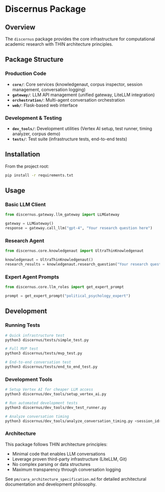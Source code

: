 # Discernus Package

## Overview

The `discernus` package provides the core infrastructure for computational academic research with THIN architecture principles.

## Package Structure

### Production Code
- **`core/`**: Core services (knowledgenaut, corpus inspector, session management, conversation logging)
- **`gateway/`**: LLM API management (unified gateway, LiteLLM integration)
- **`orchestration/`**: Multi-agent conversation orchestration
- **`web/`**: Flask-based web interface

### Development & Testing
- **`dev_tools/`**: Development utilities (Vertex AI setup, test runner, timing analyzer, corpus demo)
- **`tests/`**: Test suite (infrastructure tests, end-to-end tests)

## Installation

From the project root:
```bash
pip install -r requirements.txt
```

## Usage

### Basic LLM Client
```python
from discernus.gateway.llm_gateway import LLMGateway

gateway = LLMGateway()
response = gateway.call_llm("gpt-4", "Your research question here")
```

### Research Agent
```python
from discernus.core.knowledgenaut import UltraThinKnowledgenaut

knowledgenaut = UltraThinKnowledgenaut()
research_results = knowledgenaut.research_question("Your research question")
```

### Expert Agent Prompts
```python
from discernus.core.llm_roles import get_expert_prompt

prompt = get_expert_prompt("political_psychology_expert")
```

## Development

### Running Tests
```bash
# Quick infrastructure test
python3 discernus/tests/simple_test.py

# Full MVP test
python3 discernus/tests/mvp_test.py

# End-to-end conversation test
python3 discernus/tests/end_to_end_test.py
```

### Development Tools
```bash
# Setup Vertex AI for cheaper LLM access
python3 discernus/dev_tools/setup_vertex_ai.py

# Run automated development tests
python3 discernus/dev_tools/dev_test_runner.py

# Analyze conversation timing
python3 discernus/dev_tools/analyze_conversation_timing.py <session_id>
```

### Architecture

This package follows THIN architecture principles:
- Minimal code that enables LLM conversations
- Leverage proven third-party infrastructure (LiteLLM, Git)
- No complex parsing or data structures
- Maximum transparency through conversation logging

See `pm/cara_architecture_specification.md` for detailed architectural documentation and development philosophy.
